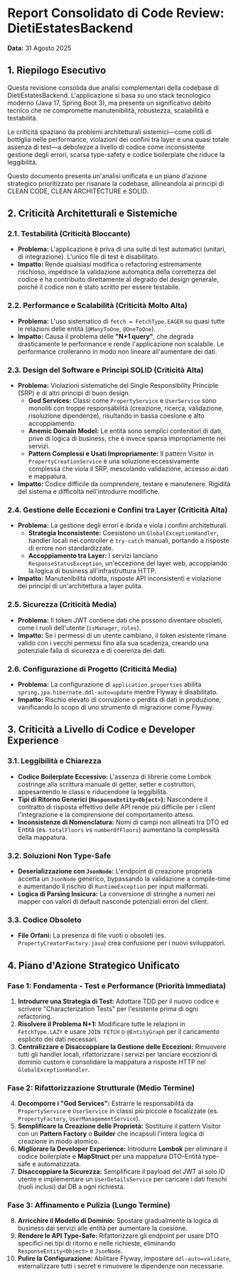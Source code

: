 # Report Consolidato di Code Review: DietiEstatesBackend
**Data:** 31 Agosto 2025

## 1. Riepilogo Esecutivo

Questa revisione consolida due analisi complementari della codebase di DietiEstatesBackend. L'applicazione si basa su uno stack tecnologico moderno (Java 17, Spring Boot 3), ma presenta un significativo debito tecnico che ne compromette manutenibilità, robustezza, scalabilità e testabilità.

Le criticità spaziano da problemi architetturali sistemici—come colli di bottiglia nelle performance, violazioni dei confini tra layer e una quasi totale assenza di test—a debolezze a livello di codice come inconsistente gestione degli errori, scarsa type-safety e codice boilerplate che riduce la leggibilità.

Questo documento presenta un'analisi unificata e un piano d'azione strategico prioritizzato per risanare la codebase, allineandola ai principi di CLEAN CODE, CLEAN ARCHITECTURE e SOLID.

## 2. Criticità Architetturali e Sistemiche

### 2.1. Testabilità (Criticità Bloccante)

*   **Problema:** L'applicazione è priva di una suite di test automatici (unitari, di integrazione). L'unico file di test è disabilitato.
*   **Impatto:** Rende qualsiasi modifica o refactoring estremamente rischioso, impedisce la validazione automatica della correttezza del codice e ha contribuito direttamente al degrado del design generale, poiché il codice non è stato scritto per essere testabile.

### 2.2. Performance e Scalabilità (Criticità Molto Alta)

*   **Problema:** L'uso sistematico di `fetch = FetchType.EAGER` su quasi tutte le relazioni delle entità (`@ManyToOne`, `@OneToOne`).
*   **Impatto:** Causa il problema delle **"N+1 query"**, che degrada drasticamente le performance e rende l'applicazione non scalabile. Le performance crolleranno in modo non lineare all'aumentare dei dati.

### 2.3. Design del Software e Principi SOLID (Criticità Alta)

*   **Problema:** Violazioni sistematiche del Single Responsibility Principle (SRP) e di altri principi di buon design.
    *   **God Services:** Classi come `PropertyService` e `UserService` sono monoliti con troppe responsabilità (creazione, ricerca, validazione, risoluzione dipendenze), risultando in bassa coesione e alto accoppiamento.
    *   **Anemic Domain Model:** Le entità sono semplici contenitori di dati, prive di logica di business, che è invece sparsa impropriamente nei servizi.
    *   **Pattern Complessi e Usati Impropriamente:** Il pattern Visitor in `PropertyCreationService` è una soluzione eccessivamente complessa che viola il SRP, mescolando validazione, accesso ai dati e mappatura.
*   **Impatto:** Codice difficile da comprendere, testare e manutenere. Rigidità del sistema e difficoltà nell'introdurre modifiche.

### 2.4. Gestione delle Eccezioni e Confini tra Layer (Criticità Alta)

*   **Problema:** La gestione degli errori è ibrida e viola i confini architetturali.
    *   **Strategia Inconsistente:** Coesistono un `GlobalExceptionHandler`, handler locali nei controller e `try-catch` manuali, portando a risposte di errore non standardizzate.
    *   **Accoppiamento tra Layer:** I servizi lanciano `ResponseStatusException`, un'eccezione del layer web, accoppiando la logica di business all'infrastruttura HTTP.
*   **Impatto:** Manutenibilità ridotta, risposte API inconsistenti e violazione dei principi di un'architettura a layer pulita.

### 2.5. Sicurezza (Criticità Media)

*   **Problema:** Il token JWT contiene dati che possono diventare obsoleti, come i ruoli dell'utente (`isManager`, `roles`).
*   **Impatto:** Se i permessi di un utente cambiano, il token esistente rimane valido con i vecchi permessi fino alla sua scadenza, creando una potenziale falla di sicurezza e di coerenza dei dati.

### 2.6. Configurazione di Progetto (Criticità Media)

*   **Problema:** La configurazione di `application.properties` abilita `spring.jpa.hibernate.ddl-auto=update` mentre Flyway è disabilitato.
*   **Impatto:** Rischio elevato di corruzione o perdita di dati in produzione, vanificando lo scopo di uno strumento di migrazione come Flyway.

## 3. Criticità a Livello di Codice e Developer Experience

### 3.1. Leggibilità e Chiarezza

*   **Codice Boilerplate Eccessivo:** L'assenza di librerie come Lombok costringe alla scrittura manuale di getter, setter e costruttori, appesantendo le classi e riducendone la leggibilità.
*   **Tipi di Ritorno Generici (`ResponseEntity<Object>`):** Nascondere il contratto di risposta effettivo delle API rende più difficile per i client l'integrazione e la comprensione del comportamento atteso.
*   **Inconsistenze di Nomenclatura:** Nomi di campi non allineati tra DTO ed Entità (es. `totalFloors` vs `numberOfFloors`) aumentano la complessità della mappatura.

### 3.2. Soluzioni Non Type-Safe

*   **Deserializzazione con `JsonNode`:** L'endpoint di creazione proprietà accetta un `JsonNode` generico, bypassando la validazione a compile-time e aumentando il rischio di `RuntimeException` per input malformati.
*   **Logica di Parsing Insicura:** La conversione di stringhe a numeri nei mapper con valori di default nasconde potenziali errori del client.

### 3.3. Codice Obsoleto

*   **File Orfani:** La presenza di file vuoti o obsoleti (es. `PropertyCreatorFactory.java`) crea confusione per i nuovi sviluppatori.

## 4. Piano d'Azione Strategico Unificato

### Fase 1: Fondamenta - Test e Performance (Priorità Immediata)
1.  **Introdurre una Strategia di Test:** Adottare TDD per il nuovo codice e scrivere "Characterization Tests" per l'esistente prima di ogni refactoring.
2.  **Risolvere il Problema N+1:** Modificare tutte le relazioni in `FetchType.LAZY` e usare `JOIN FETCH` o `@EntityGraph` per il caricamento esplicito dei dati necessari.
3.  **Centralizzare e Disaccoppiare la Gestione delle Eccezioni:** Rimuovere tutti gli handler locali, rifattorizzare i servizi per lanciare eccezioni di dominio custom e consolidare la mappatura a risposte HTTP nel `GlobalExceptionHandler`.

### Fase 2: Rifattorizzazione Strutturale (Medio Termine)
4.  **Decomporre i "God Services":** Estrarre le responsabilità da `PropertyService` e `UserService` in classi più piccole e focalizzate (es. `PropertyFactory`, `UserManagementService`).
5.  **Semplificare la Creazione delle Proprietà:** Sostituire il pattern Visitor con un **Pattern Factory** o **Builder** che incapsuli l'intera logica di creazione in modo atomico.
6.  **Migliorare la Developer Experience:** Introdurre **Lombok** per eliminare il codice boilerplate e **MapStruct** per una mappatura DTO-Entità type-safe e automatizzata.
7.  **Disaccoppiare la Sicurezza:** Semplificare il payload del JWT al solo ID utente e implementare un `UserDetailsService` per caricare i dati freschi (ruoli inclusi) dal DB a ogni richiesta.

### Fase 3: Affinamento e Pulizia (Lungo Termine)
8.  **Arricchire il Modello di Dominio:** Spostare gradualmente la logica di business dai servizi alle entità per aumentare la coesione.
9.  **Rendere le API Type-Safe:** Rifattorizzare gli endpoint per usare DTO specifici nei tipi di ritorno e nelle richieste, eliminando `ResponseEntity<Object>` e `JsonNode`.
10. **Pulire la Configurazione:** Abilitare Flyway, impostare `ddl-auto=validate`, esternalizzare tutti i secret e rimuovere le dipendenze non necessarie.